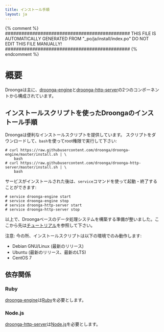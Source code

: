 ```yaml
---
title: インストール手順
layout: ja
---
```


{% comment %}
##############################################
  THIS FILE IS AUTOMATICALLY GENERATED FROM
  "_po/ja/install/index.po"
  DO NOT EDIT THIS FILE MANUALLY!
##############################################
{% endcomment %}


# 概要

Droongaは主に、[droonga-engine][]と[droonga-http-server][]の2つのコンポーネントから構成されています。

## インストールスクリプトを使ったDroongaのインストール手順

Droongaは便利なインストールスクリプトを提供しています。
スクリプトをダウンロードして、`bash`を使ってroot権限で実行して下さい:

~~~
# curl https://raw.githubusercontent.com/droonga/droonga-engine/master/install.sh | \
    bash
# curl https://raw.githubusercontent.com/droonga/droonga-http-server/master/install.sh | \
    bash
~~~

サービスがインストールされた後は、`service`コマンドを使って起動・終了することができます:

~~~
# service droonga-engine start
# service droonga-engine stop
# service droonga-http-server start
# service droonga-http-server stop
~~~

以上で、Droongaベースのデータ処理システムを構築する準備が整いました。ここから先は[チュートリアル](/ja/tutorial/)を参照して下さい。

注意: 今の所、インストールスクリプトは以下の環境でのみ動作します:

 * Debian GNU/Linux (最新のリリース)
 * Ubuntu (最新のリリース、最新のLTS)
 * CentOS 7

## 依存関係

### Ruby

[droonga-engine][]は[Ruby][]を必要とします。

### Node.js

[droonga-http-server][]は[Node.js][]を必要とします。


  [Ruby]: http://www.ruby-lang.org/
  [Node.js]: http://nodejs.org/
  [droonga-engine]: https://github.com/droonga/droonga-engine
  [droonga-http-server]: https://github.com/droonga/droonga-http-server

